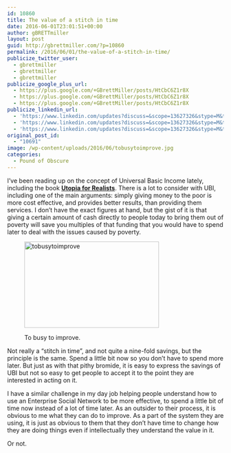 ```yaml
---
id: 10860
title: The value of a stitch in time
date: 2016-06-01T23:01:51+00:00
author: gBRETTmiller
layout: post
guid: http://gbrettmiller.com/?p=10860
permalink: /2016/06/01/the-value-of-a-stitch-in-time/
publicize_twitter_user:
  - gbrettmiller
  - gbrettmiller
  - gbrettmiller
publicize_google_plus_url:
  - https://plus.google.com/+GBrettMiller/posts/HtCbC6Z1r8X
  - https://plus.google.com/+GBrettMiller/posts/HtCbC6Z1r8X
  - https://plus.google.com/+GBrettMiller/posts/HtCbC6Z1r8X
publicize_linkedin_url:
  - 'https://www.linkedin.com/updates?discuss=&scope=13627326&stype=M&topic=6143984791692861440&type=U&a=BVZ2'
  - 'https://www.linkedin.com/updates?discuss=&scope=13627326&stype=M&topic=6143984791692861440&type=U&a=BVZ2'
  - 'https://www.linkedin.com/updates?discuss=&scope=13627326&stype=M&topic=6143984791692861440&type=U&a=BVZ2'
original_post_id:
  - "10691"
image: /wp-content/uploads/2016/06/tobusytoimprove.jpg
categories:
  - Pound of Obscure
---
```

I&#8217;ve been reading up on the concept of Universal Basic Income lately, including the book [**Utopia for Realists**](https://thecorrespondent.com/utopia-for-realists/). There is a lot to consider with UBI, including one of the main arguments: simply giving money to the poor is more cost effective, and provides better results, than providing them services. I don&#8217;t have the exact figures at hand, but the gist of it is that giving a certain amount of cash directly to people today to bring them out of poverty will save you multiples of that funding that you would have to spend later to deal with the issues caused by poverty.<figure id="attachment_10879" style="width: 313px" class="wp-caption alignright">

<img class="alignnone  wp-image-10879" src="https://i1.wp.com/167.99.231.190/wp-content/uploads/2016/06/tobusytoimprove.jpg?resize=313%2C200" alt="tobusytoimprove" width="313" height="200" srcset="https://i0.wp.com/gbrettmiller.com/wp-content/uploads/2016/06/tobusytoimprove.jpg?w=726 726w, https://i0.wp.com/gbrettmiller.com/wp-content/uploads/2016/06/tobusytoimprove.jpg?resize=300%2C192 300w, https://i0.wp.com/gbrettmiller.com/wp-content/uploads/2016/06/tobusytoimprove.jpg?resize=640%2C409 640w" sizes="(max-width: 313px) 100vw, 313px" data-recalc-dims="1" /> <figcaption class="wp-caption-text">To busy to improve.</figcaption></figure> 

Not really a &#8220;stitch in time&#8221;, and not quite a nine-fold savings, but the principle is the same. Spend a little bit now so you don&#8217;t have to spend more later. But just as with that pithy bromide, it is easy to express the savings of UBI but not so easy to get people to accept it to the point they are interested in acting on it.

I have a similar challenge in my day job helping people understand how to use an Enterprise Social Network to be more effective, to spend a little bit of time now instead of a lot of time later. As an outsider to their process, it is obvious to me what they can do to improve. As a part of the system they are using, it is just as obvious to them that they don&#8217;t have time to change how they are doing things even if intellectually they understand the value in it.

Or not.

&nbsp;

&nbsp;

&nbsp;

&nbsp;
